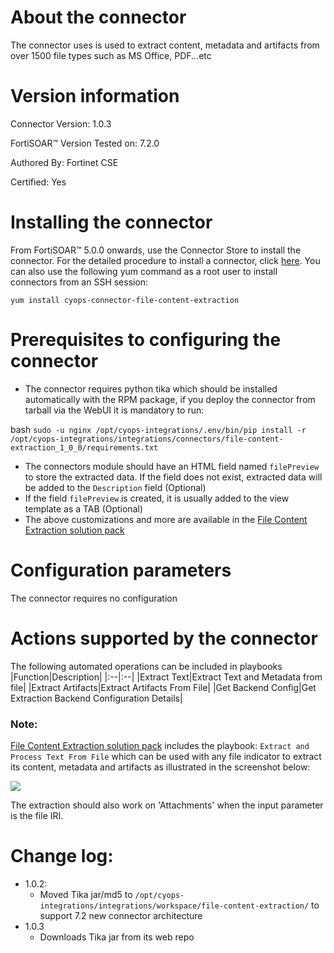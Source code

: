 # About the connector

The connector uses is used to extract content, metadata and artifacts from over 1500 file types such as MS Office, PDF...etc

# Version information

Connector Version: 1.0.3

FortiSOAR™ Version Tested on: 7.2.0

Authored By: Fortinet CSE

Certified: Yes

# Installing the connector

From FortiSOAR™ 5.0.0 onwards, use the Connector Store to install the connector. For the detailed procedure to install a connector, click [here](https://docs.fortinet.com/document/fortisoar/0.0.0/installing-a-connector/1/installing-a-connector).
You can also use the following yum command as a root user to install connectors from an SSH session:

`yum install cyops-connector-file-content-extraction`


# Prerequisites to configuring the connector

- The connector requires python tika which should be installed automatically with the RPM package, if you deploy the connector  from tarball via the WebUI it is mandatory to run:

bash
```sudo -u nginx /opt/cyops-integrations/.env/bin/pip install -r /opt/cyops-integrations/integrations/connectors/file-content-extraction_1_0_0/requirements.txt```

- The connectors module should have an HTML field named `filePreview` to store the extracted data. If the field does not exist, extracted data will be added to the `Description` field (Optional)
- If the field `filePreview` is created, it is usually added to the view template as a TAB (Optional)
- The above customizations and more are available in the [File Content Extraction solution pack](https://github.com/fortinet-fortisoar/solution-pack-file-content-extraction)

# Configuration parameters

The connector requires no configuration

# Actions supported by the connector

The following automated operations can be included in playbooks
|Function|Description|
|:--|:--|
|Extract Text|Extract Text and Metadata from file|
|Extract Artifacts|Extract Artifacts From File|
|Get Backend Config|Get Extraction Backend Configuration Details|



### Note:

[File Content Extraction solution pack](https://github.com/fortinet-fortisoar/solution-pack-file-content-extraction) includes the playbook: `Extract and Process Text From File` which can be used with any file indicator to extract its content, metadata and artifacts as illustrated in the screenshot below:

![](media/content_extraction.png)

The extraction should also work on 'Attachments' when the input parameter is the file IRI.

# Change log:
- 1.0.2:
    - Moved Tika jar/md5 to `/opt/cyops-integrations/integrations/workspace/file-content-extraction/` to support 7.2 new connector architecture
- 1.0.3
    - Downloads Tika jar from its web repo

